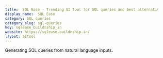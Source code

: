 ```yaml
---
title:  SQL Ease - Trending AI tool for SQL queries and best alternatives
display_name:  SQL Ease
category: SQL queries
category_slug: sql-queries
key: sqlease_buildnship_in
website: https://sqlease.buildnship.in/
layout: aitool
---
```


Generating SQL queries from natural language inputs.
